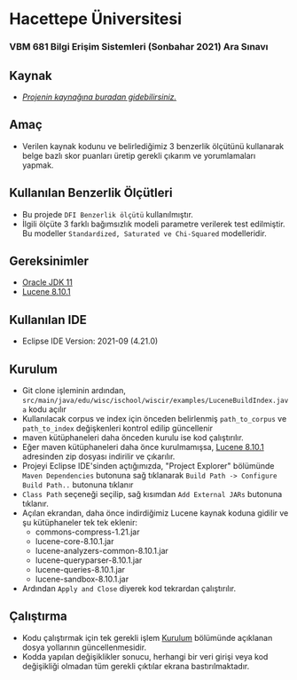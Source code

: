 # Hacettepe Üniversitesi
### VBM 681 Bilgi Erişim Sistemleri (Sonbahar 2021) Ara Sınavı


## Kaynak
* _[Projenin kaynağına buradan gidebilirsiniz.](https://github.com/jiepujiang/LuceneTutorial)_

## Amaç
* Verilen kaynak kodunu ve belirlediğimiz 3 benzerlik ölçütünü kullanarak belge bazlı skor puanları üretip gerekli çıkarım ve yorumlamaları yapmak.

## Kullanılan Benzerlik Ölçütleri
* Bu projede ```DFI Benzerlik ölçütü``` kullanılmıştır.
* İlgili ölçüte 3 farklı bağımsızlık modeli parametre verilerek test edilmiştir. Bu modeller ```Standardized, Saturated ve Chi-Squared``` modelleridir.

## Gereksinimler
* [Oracle JDK 11](https://www.oracle.com/tr/java/technologies/javase/jdk11-archive-downloads.html)
* [Lucene 8.10.1](http://archive.apache.org/dist/lucene/java/8.10.1/)

## Kullanılan IDE
* Eclipse IDE Version: 2021-09 (4.21.0)

## Kurulum
* Git clone işleminin ardından, ```src/main/java/edu/wisc/ischool/wiscir/examples/LuceneBuildIndex.java``` kodu açılır
* Kullanılacak corpus ve index için önceden belirlenmiş ```path_to_corpus``` ve ```path_to_index``` değişkenleri kontrol edilip güncellenir
* maven kütüphaneleri daha önceden kurulu ise kod çalıştırılır.
* Eğer maven kütüphaneleri daha önce kurulmamışsa, [Lucene 8.10.1](http://archive.apache.org/dist/lucene/java/8.10.1/) adresinden zip dosyası indirilir ve çıkarılır.
* Projeyi Eclipse IDE'sinden açtığımızda, "Project Explorer" bölümünde ```Maven Dependencies``` butonuna sağ tıklanarak ```Build Path -> Configure Build Path..``` butonuna tıklanır
* ```Class Path``` seçeneği seçilip, sağ kısımdan ```Add External JARs``` butonuna tıklanır.
* Açılan ekrandan, daha önce indirdiğimiz Lucene kaynak koduna gidilir ve şu kütüphaneler tek tek eklenir:
   * commons-compress-1.21.jar
   * lucene-core-8.10.1.jar
   * lucene-analyzers-common-8.10.1.jar
   * lucene-queryparser-8.10.1.jar
   * lucene-queries-8.10.1.jar
   * lucene-sandbox-8.10.1.jar
* Ardından ```Apply and Close``` diyerek kod tekrardan çalıştırılır.

## Çalıştırma
* Kodu çalıştırmak için tek gerekli işlem [Kurulum](https://github.com/ozankoyuk/LuceneExample#Kurulum) bölümünde açıklanan dosya yollarının güncellenmesidir.
* Kodda yapılan değişiklikler sonucu, herhangi bir veri girişi veya kod değişikliği olmadan tüm gerekli çıktılar ekrana bastırılmaktadır.


